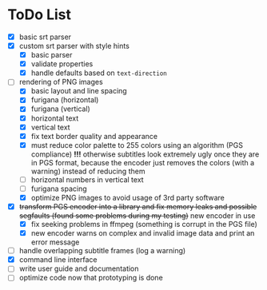 # ToDo List

 - [x] basic srt parser
 - [x] custom srt parser with style hints
   - [x] basic parser
   - [x] validate properties
   - [x] handle defaults based on `text-direction`
 - [ ] rendering of PNG images
   - [x] basic layout and line spacing
   - [x] furigana (horizontal)
   - [x] furigana (vertical)
   - [x] horizontal text
   - [x] vertical text
   - [x] fix text border quality and appearance
   - [x] must reduce color palette to 255 colors using an algorithm (PGS compliance) **!!!**
         otherwise subtitles look extremely ugly once they are in PGS format,
         because the encoder just removes the colors (with a warning) instead of reducing them
   - [ ] horizontal numbers in vertical text
   - [ ] furigana spacing
   - [x] optimize PNG images to avoid usage of 3rd party software
 - [x] ~~transform PGS encoder into a library and fix memory leaks and possible segfaults (found some problems during my testing)~~ new encoder in use
   - [x] fix seeking problems in ffmpeg (something is corrupt in the PGS file)
   - [x] new encoder warns on complex and invalid image data and print an error message
 - [ ] handle overlapping subtitle frames (log a warning)
 - [x] command line interface
 - [ ] write user guide and documentation
 - [ ] optimize code now that prototyping is done
